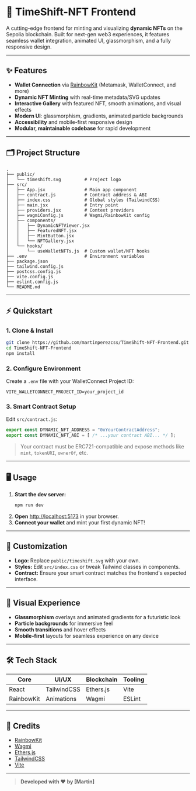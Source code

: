 # 🚀 TimeShift-NFT Frontend

A cutting-edge frontend for minting and visualizing **dynamic NFTs** on the Sepolia blockchain. Built for next-gen web3 experiences, it features seamless wallet integration, animated UI, glassmorphism, and a fully responsive design.

---

## ✨ Features

- **Wallet Connection** via [RainbowKit](https://rainbowkit.com/) (Metamask, WalletConnect, and more)
- **Dynamic NFT Minting** with real-time metadata/SVG updates
- **Interactive Gallery** with featured NFT, smooth animations, and visual effects
- **Modern UI**: glassmorphism, gradients, animated particle backgrounds
- **Accessibility** and mobile-first responsive design
- **Modular, maintainable codebase** for rapid development

---

## 🗂️ Project Structure

```text
.
├── public/
│   └── timeshift.svg         # Project logo
├── src/
│   ├── App.jsx               # Main app component
│   ├── contract.js           # Contract address & ABI
│   ├── index.css             # Global styles (TailwindCSS)
│   ├── main.jsx              # Entry point
│   ├── providers.jsx         # Context providers
│   ├── wagmiConfig.js        # Wagmi/RainbowKit config
│   ├── components/
│   │   ├── DynamicNFTViewer.jsx
│   │   ├── FeaturedNFT.jsx
│   │   ├── MintButton.jsx
│   │   └── NFTGallery.jsx
│   └── hooks/
│       └── useWalletNFTs.js  # Custom wallet/NFT hooks
├── .env                      # Environment variables
├── package.json
├── tailwind.config.js
├── postcss.config.js
├── vite.config.js
├── eslint.config.js
└── README.md
```

---

## ⚡ Quickstart

### 1. Clone & Install

```bash
git clone https://github.com/martinperezcss/TimeShift-NFT-Frontend.git
cd TimeShift-NFT-Frontend
npm install
```

### 2. Configure Environment

Create a `.env` file with your WalletConnect Project ID:

```env
VITE_WALLETCONNECT_PROJECT_ID=your_project_id
```

### 3. Smart Contract Setup

Edit `src/contract.js`:

```js
export const DYNAMIC_NFT_ADDRESS = "0xYourContractAddress";
export const DYNAMIC_NFT_ABI = [ /* ...your contract ABI... */ ];
```
> Your contract must be ERC721-compatible and expose methods like `mint`, `tokenURI`, `ownerOf`, etc.

---

## 🖥️ Usage

1. **Start the dev server:**
    ```bash
    npm run dev
    ```
2. **Open** [http://localhost:5173](http://localhost:5173) in your browser.
3. **Connect your wallet** and mint your first dynamic NFT!

---

## 🎨 Customization

- **Logo:** Replace `public/timeshift.svg` with your own.
- **Styles:** Edit `src/index.css` or tweak Tailwind classes in components.
- **Contract:** Ensure your smart contract matches the frontend's expected interface.

---

## 🌌 Visual Experience

- **Glassmorphism** overlays and animated gradients for a futuristic look
- **Particle backgrounds** for immersive feel
- **Smooth transitions** and hover effects
- **Mobile-first** layouts for seamless experience on any device

---

## 🛠️ Tech Stack

| Core         | UI/UX         | Blockchain      | Tooling        |
|--------------|---------------|----------------|----------------|
| React        | TailwindCSS   | Ethers.js      | Vite           |
| RainbowKit   | Animations    | Wagmi          | ESLint         |

---

## 🙏 Credits

- [RainbowKit](https://rainbowkit.com/)
- [Wagmi](https://wagmi.sh/)
- [Ethers.js](https://docs.ethers.org/)
- [TailwindCSS](https://tailwindcss.com/)
- [Vite](https://vitejs.dev/)

---

> **Developed with ❤️ by [Martin]**